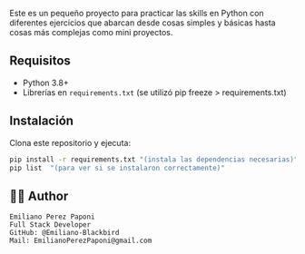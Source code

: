 Este es un pequeño proyecto para practicar las skills en Python con diferentes ejercicios que abarcan desde cosas simples y básicas hasta cosas más complejas como mini proyectos.

## Requisitos
- Python 3.8+
- Librerías en `requirements.txt` (se utilizó pip freeze > requirements.txt)

## Instalación
Clona este repositorio y ejecuta:

```bash
pip install -r requirements.txt "(instala las dependencias necesarias)"
pip list  "(para ver si se instalaron correctamente)"
```

## 👨‍💻 Author

    Emiliano Perez Paponi
    Full Stack Developer
    GitHub: @Emiliano-Blackbird
    Mail: EmilianoPerezPaponi@gmail.com
